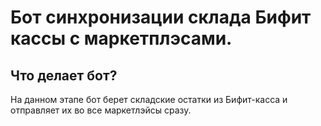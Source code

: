 # Бот синхронизации склада Бифит кассы с маркетплэсами.

## Что делает бот?

На данном этапе бот берет складские остатки из Бифит-касса и отправляет их во все маркетлэйсы сразу.

